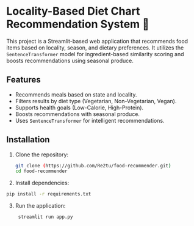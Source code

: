 # Locality-Based Diet Chart Recommendation System 🍴

This project is a Streamlit-based web application that recommends food items based on locality, season, and dietary preferences. It utilizes the `SentenceTransformer` model for ingredient-based similarity scoring and boosts recommendations using seasonal produce.

## Features
- Recommends meals based on state and locality.
- Filters results by diet type (Vegetarian, Non-Vegetarian, Vegan).
- Supports health goals (Low-Calorie, High-Protein).
- Boosts recommendations with seasonal produce.
- Uses `SentenceTransformer` for intelligent recommendations.

## Installation

1. Clone the repository:

   ```sh
   git clone (https://github.com/Re2tu/food-recommender.git)
   cd food-recommender
   ```
2. Install dependencies:

  ```sh  
  pip install -r requirements.txt
  ```
3. Run the application:

   ```sh
    streamlit run app.py
   ```


